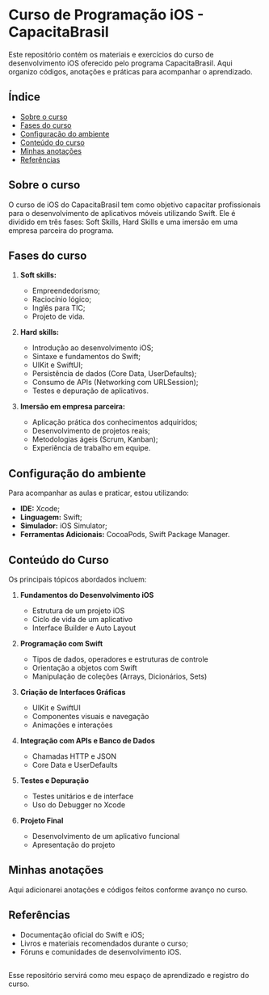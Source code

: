 # Curso de Programação iOS - CapacitaBrasil

Este repositório contém os materiais e exercícios do curso de desenvolvimento iOS oferecido pelo programa CapacitaBrasil. Aqui organizo códigos, anotações e práticas para acompanhar o aprendizado.

## Índice

- [Sobre o curso](#sobre-o-curso)
- [Fases do curso](#fases-do-curso)
- [Configuração do ambiente](#configuracao-do-ambiente)
- [Conteúdo do curso](#conteudo-do-curso)
- [Minhas anotações](#minhas-anotacoes)
- [Referências](#referencias)

## Sobre o curso

O curso de iOS do CapacitaBrasil tem como objetivo capacitar profissionais para o desenvolvimento de aplicativos móveis utilizando Swift. Ele é dividido em três fases: Soft Skills, Hard Skills e uma imersão em uma empresa parceira do programa.

## Fases do curso

1. **Soft skills:**
   - Empreendedorismo;
   - Raciocínio lógico;
   - Inglês para TIC;
   - Projeto de vida.

2. **Hard skills:**
   - Introdução ao desenvolvimento iOS;
   - Sintaxe e fundamentos do Swift;
   - UIKit e SwiftUI;
   - Persistência de dados (Core Data, UserDefaults);
   - Consumo de APIs (Networking com URLSession);
   - Testes e depuração de aplicativos.

3. **Imersão em empresa parceira:**
   - Aplicação prática dos conhecimentos adquiridos;
   - Desenvolvimento de projetos reais;
   - Metodologias ágeis (Scrum, Kanban);
   - Experiência de trabalho em equipe.

## Configuração do ambiente

Para acompanhar as aulas e praticar, estou utilizando:

- **IDE:** Xcode;
- **Linguagem:** Swift;
- **Simulador:** iOS Simulator;
- **Ferramentas Adicionais:** CocoaPods, Swift Package Manager.

## Conteúdo do Curso

Os principais tópicos abordados incluem:

1. **Fundamentos do Desenvolvimento iOS**
   - Estrutura de um projeto iOS
   - Ciclo de vida de um aplicativo
   - Interface Builder e Auto Layout

2. **Programação com Swift**
   - Tipos de dados, operadores e estruturas de controle
   - Orientação a objetos com Swift
   - Manipulação de coleções (Arrays, Dicionários, Sets)

3. **Criação de Interfaces Gráficas**
   - UIKit e SwiftUI
   - Componentes visuais e navegação
   - Animações e interações

4. **Integração com APIs e Banco de Dados**
   - Chamadas HTTP e JSON
   - Core Data e UserDefaults

5. **Testes e Depuração**
   - Testes unitários e de interface
   - Uso do Debugger no Xcode

6. **Projeto Final**
   - Desenvolvimento de um aplicativo funcional
   - Apresentação do projeto

## Minhas anotações

Aqui adicionarei anotações e códigos feitos conforme avanço no curso.

## Referências

- Documentação oficial do Swift e iOS;
- Livros e materiais recomendados durante o curso;
- Fóruns e comunidades de desenvolvimento iOS.

## 

Esse repositório servirá como meu espaço de aprendizado e registro do curso.

